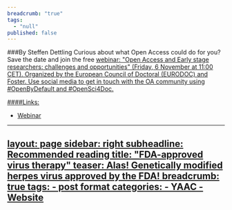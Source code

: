 ```yaml
---
breadcrumb: "true"
tags: 
  - "null"
published: false
---
```



###By Steffen Dettling 
Curious about what Open Access could do for you? Save the date and join the free <a href="https://www.fosteropenscience.eu/event/eurodoc-open-access-webinar" target="_blank">webinar: "Open Access and Early stage researchers: challenges and opportunities" (Friday, 6 November at 11:00 CET). Organized by the European Council of Doctoral (<a href="http://jco.ascopubs.org/content/33/25/2780" target="_blank">EURODOC) and <a href="https://www.fosteropenscience.eu/" target="_blank">Foster. Use social media to get in touch with the OA community using #OpenByDefault and #OpenSci4Doc.

####Links: 
- <a href="https://www.fosteropenscience.eu/event/eurodoc-open-access-webinar" target="_blank">Webinar


---
layout: page
sidebar: right
subheadline: Recommended reading
title:  "FDA-approved virus therapy"
teaser: Alas! Genetically modified herpes virus approved by the FDA! 
breadcrumb: true
tags:
    - post format
categories:
    - YAAC
    - Website
---
